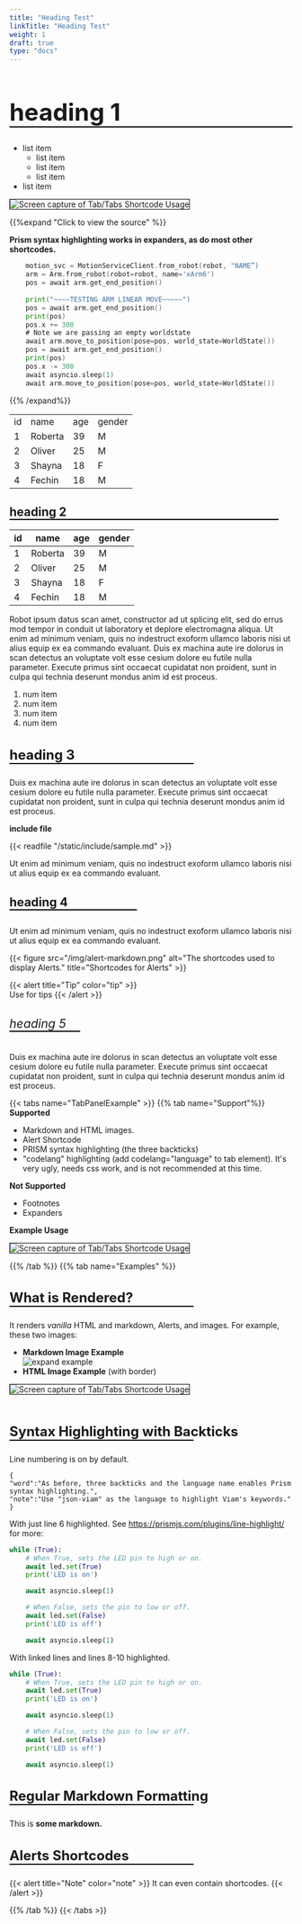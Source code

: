 ```yaml
---
title: "Heading Test"
linkTitle: "Heading Test"
weight: 1
draft: true
type: "docs"
---
```



<style>

/* body, lists*/
.td-content p, .td-content li, .td-content td {
    font-weight: normal;
    color: black;
    margin-left: 24pt;
}
/* table margin */
.table, .td-content > table, .td-box .row.section > table {
    margin: 12pt 0pt 12pt 24pt;
}

/* img margin */
.img-fluid, .td-content img {
    max-width: 100%;
    height: auto;
    margin: 12pt 0pt  12pt 24pt;
}

/* expander */

.expand-label {
    font-family: Space Grotesk, sans-serif;
    font-weight: bold;
    font-size: 12px !important;
    background-color: #e7ecff;
    margin-top: 12pt;
    margin-left: 24pt;
}


.nav-tabs {
    border-bottom: 1px solid #dee2e6;
    margin-left:24pt;
}





h7 {
    margin-left:24pt;
}

h1, .h1 {
    font-size: 32pt !important;
    margin-left: 0px;
   }
   
   h2, .h2 {
    font-size: 24 pt !important;
        margin-left: 0px;

   }
   
   h3, .h3 {
    font-size: 18pt !important;
        margin-left: 0px;
   }

      /* Added H4 and H5 in response to DAD-97 */
      /* Added rules and increased indents */
   h4, .h4 {
    font-size: 16pt !important;
    margin-left: 0px;    
   }

   h5, .h5 {
    font-size: 16pt !important;
    font-weight: 400;
    font-style: italic;
    margin-left: 0px;    

   }
   h7 {
    font-size: 10pt !important;
    font-weight: 400;
    font-style: italic;
    text-decoration: underline green;
   }



h1:after
{
    content:' ';
    display:block;
    border:1px solid black;
}

h2:after
{
    content:' ';
    display:block;
    border:1px solid black;
    margin-right:5%;
}

h3:after
{
    content:' ';
    display:block;
    border:1px solid black;
    margin-right:35%;
}

h4:after
{
    content:' ';
    display:block;
    border:1px solid black;
    margin-right:55%;
}
h5:after
{
    content:' ';
    display:block;
    border:1px solid  black;
    margin-right:75%;
}

</style>

# heading 1

* list item
  * list item
  * list item
  * list item
* list item

<img style="border:solid 1px black" alt="Screen capture of Tab/Tabs Shortcode Usage" src="/img/tabbed-panel-markdown.png">

{{%expand "Click to view the source" %}}
<br>

**Prism syntax highlighting works in expanders, as do most other shortcodes.**

``` go
	motion_svc = MotionServiceClient.from_robot(robot, "NAME”)
  	arm = Arm.from_robot(robot=robot, name='xArm6')
  	pos = await arm.get_end_position()
 	 
  	print("~~~~TESTING ARM LINEAR MOVE~~~~~")
  	pos = await arm.get_end_position()
  	print(pos)
  	pos.x += 300
  	# Note we are passing an empty worldstate
  	await arm.move_to_position(pose=pos, world_state=WorldState())
  	pos = await arm.get_end_position()
  	print(pos)
  	pos.x -= 300
  	await asyncio.sleep(1)
  	await arm.move_to_position(pose=pos, world_state=WorldState())
```

{{% /expand%}}

<table>
    <tr>
        <td>id</td>
        <td>name</td>
        <td>age</td>
        <td>gender</td>
    </tr>
    <tr>
        <td>1</td>
        <td>Roberta</td>
        <td>39</td>
        <td>M</td>
    </tr>
    <tr>
        <td>2</td>
        <td>Oliver</td>
        <td>25</td>
        <td>M</td>
    </tr>
    <tr>
        <td>3</td>
        <td>Shayna</td>
        <td>18</td>
        <td>F</td>
    </tr>
    <tr>
        <td>4</td>
        <td>Fechin</td>
        <td>18</td>
        <td>M</td>
    </tr>
</table>



## heading 2

| id | name    | age | gender |
|----|---------|-----|--------|
| 1  | Roberta | 39  | M      |
| 2  | Oliver  | 25  | M      |
| 3  | Shayna  | 18  | F      |
| 4  | Fechin  | 18  | M      |

Robot ipsum datus scan amet, constructor ad ut splicing elit, sed do errus mod tempor in conduit ut laboratory et deplore electromagna aliqua. Ut enim ad minimum veniam, quis no indestruct exoform ullamco laboris nisi ut alius equip ex ea commando evaluant. Duis ex machina aute ire dolorus in scan detectus an voluptate volt esse cesium dolore eu futile nulla parameter. Execute primus sint occaecat cupidatat non proident, sunt in culpa qui technia deserunt mondus anim id est proceus.


1. num item
1. num item
1. num item
1. num item

### heading 3

Duis ex machina aute ire dolorus in scan detectus an voluptate volt esse cesium dolore eu futile nulla parameter. Execute primus sint occaecat cupidatat non proident, sunt in culpa qui technia deserunt mondus anim id est proceus.

**include file**

{{< readfile "/static/include/sample.md" >}}





Ut enim ad minimum veniam, quis no indestruct exoform ullamco laboris nisi ut alius equip ex ea commando evaluant.

#### heading 4

Ut enim ad minimum veniam, quis no indestruct exoform ullamco laboris nisi ut alius equip ex ea commando evaluant.

{{< figure src="/img/alert-markdown.png"  alt="The shortcodes used to display Alerts." title="Shortcodes for Alerts" >}}

{{< alert title="Tip" color="tip" >}}  
Use for tips
{{< /alert >}}

##### heading 5

Duis ex machina aute ire dolorus in scan detectus an voluptate volt esse cesium dolore eu futile nulla parameter. Execute primus sint occaecat cupidatat non proident, sunt in culpa qui technia deserunt mondus anim id est proceus.


{{< tabs name="TabPanelExample" >}}
{{% tab name="Support"%}}
**Supported**
* Markdown and HTML images. 
* Alert Shortcode
* PRISM syntax highlighting (the three backticks)
* "codelang" highlighting (add codelang="language" to tab element). It's very ugly, needs css work, and is not recommended at this time.

**Not Supported**
* Footnotes
* Expanders

**Example Usage**

<img style="border:solid 1px black" alt="Screen capture of Tab/Tabs Shortcode Usage" src="/img/tabbed-panel-markdown.png">

{{% /tab %}}
{{% tab name="Examples" %}}
<div>
	<h3>What is Rendered?</h3>
	<p>It renders <i>vanilla</i> HTML and markdown, Alerts, and images. For example, these two images:</p>

* **Markdown Image Example**<br>
![expand example](/img/expander-markdown.png)<br>
* **HTML Image Example** (with border)<br>
<img style="border:solid 1px black" src="/img/expander-markdown.png" alt="Screen capture of Tab/Tabs Shortcode Usage">
</div>
<br>

### Syntax Highlighting with Backticks

Line numbering is on by default.

```json-viam
{
"word":"As before, three backticks and the language name enables Prism syntax highlighting.",
"note":"Use "json-viam" as the language to highlight Viam's keywords."
}
```

With just line 6 highlighted. See https://prismjs.com/plugins/line-highlight/ for more:

```python {class="line-numbers linkable-line-numbers" data-line="6"}
while (True):
    # When True, sets the LED pin to high or on.
    await led.set(True)
    print('LED is on')

    await asyncio.sleep(1)

    # When False, sets the pin to low or off.
    await led.set(False)
    print('LED is off')

    await asyncio.sleep(1)
```


With linked lines and lines 8-10 highlighted.


```python {id="some-python-unique-id" class="linkable-line-numbers" data-line="8-10"}
while (True):
    # When True, sets the LED pin to high or on.
    await led.set(True)
    print('LED is on')

    await asyncio.sleep(1)

    # When False, sets the pin to low or off.
    await led.set(False)
    print('LED is off')

    await asyncio.sleep(1)
```

### Regular Markdown Formatting

This is **some markdown.**

### Alerts Shortcodes
{{< alert title="Note" color="note" >}}
It can even contain shortcodes.
{{< /alert >}}


{{% /tab %}}
{{< /tabs >}}


